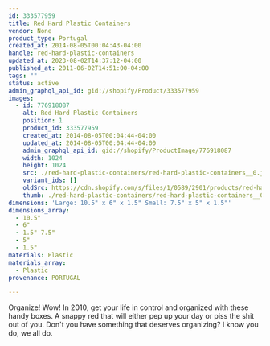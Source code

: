 ```yaml
---
id: 333577959
title: Red Hard Plastic Containers
vendor: None
product_type: Portugal
created_at: 2014-08-05T00:04:43-04:00
handle: red-hard-plastic-containers
updated_at: 2023-08-02T14:37:12-04:00
published_at: 2011-06-02T14:51:00-04:00
tags: ""
status: active
admin_graphql_api_id: gid://shopify/Product/333577959
images:
  - id: 776918087
    alt: Red Hard Plastic Containers
    position: 1
    product_id: 333577959
    created_at: 2014-08-05T00:04:44-04:00
    updated_at: 2014-08-05T00:04:44-04:00
    admin_graphql_api_id: gid://shopify/ProductImage/776918087
    width: 1024
    height: 1024
    src: ./red-hard-plastic-containers/red-hard-plastic-containers__0.jpg
    variant_ids: []
    oldSrc: https://cdn.shopify.com/s/files/1/0589/2901/products/red-hard-plastic-containers.jpeg?v=1407211484
    thumb: ./red-hard-plastic-containers/red-hard-plastic-containers__0-thumb.jpg
dimensions: 'Large: 10.5" x 6" x 1.5" Small: 7.5" x 5" x 1.5"'
dimensions_array:
  - 10.5"
  - 6"
  - 1.5" 7.5"
  - 5"
  - 1.5"
materials: Plastic
materials_array:
  - Plastic
provenance: PORTUGAL

---
```


Organize! Wow! In 2010, get your life in control and organized with these handy boxes. A snappy red that will either pep up your day or piss the shit out of you. Don't you have something that deserves organizing? I know you do, we all do.